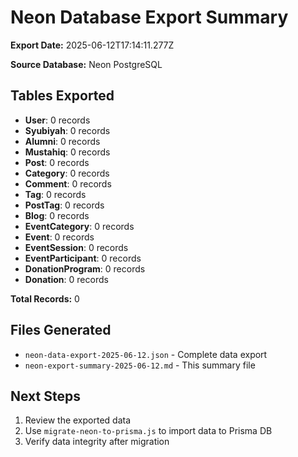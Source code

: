 # Neon Database Export Summary

**Export Date:** 2025-06-12T17:14:11.277Z

**Source Database:** Neon PostgreSQL

## Tables Exported

- **User**: 0 records
- **Syubiyah**: 0 records
- **Alumni**: 0 records
- **Mustahiq**: 0 records
- **Post**: 0 records
- **Category**: 0 records
- **Comment**: 0 records
- **Tag**: 0 records
- **PostTag**: 0 records
- **Blog**: 0 records
- **EventCategory**: 0 records
- **Event**: 0 records
- **EventSession**: 0 records
- **EventParticipant**: 0 records
- **DonationProgram**: 0 records
- **Donation**: 0 records

**Total Records:** 0

## Files Generated

- `neon-data-export-2025-06-12.json` - Complete data export
- `neon-export-summary-2025-06-12.md` - This summary file

## Next Steps

1. Review the exported data
2. Use `migrate-neon-to-prisma.js` to import data to Prisma DB
3. Verify data integrity after migration
